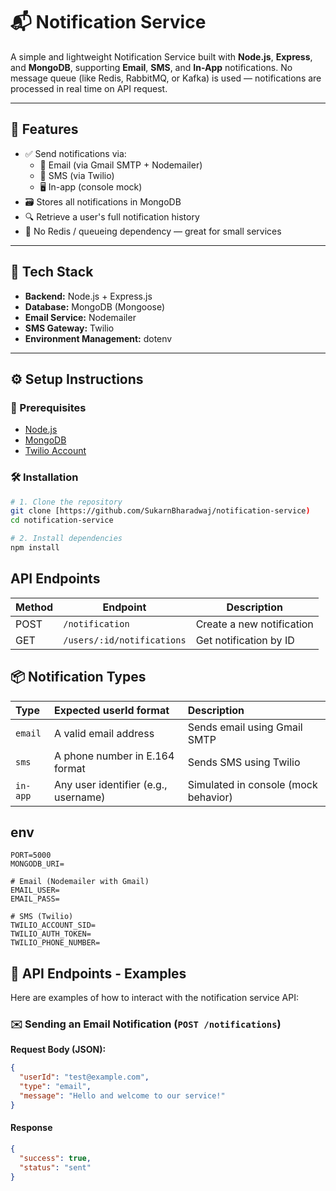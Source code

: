 # 📬 Notification Service

A simple and lightweight Notification Service built with **Node.js**, **Express**, and **MongoDB**, supporting **Email**, **SMS**, and **In-App** notifications.
No message queue (like Redis, RabbitMQ, or Kafka) is used — notifications are processed in real time on API request.

---

## 🧩 Features

- ✅ Send notifications via:
  - 📧 Email (via Gmail SMTP + Nodemailer)
  - 📱 SMS (via Twilio)
  - 🖥️ In-app (console mock)
- 🗃️ Stores all notifications in MongoDB
- 🔍 Retrieve a user's full notification history
- 🚫 No Redis / queueing dependency — great for small services

---

## 🚀 Tech Stack

- **Backend:** Node.js + Express.js
- **Database:** MongoDB (Mongoose)
- **Email Service:** Nodemailer
- **SMS Gateway:** Twilio
- **Environment Management:** dotenv

---

## ⚙️ Setup Instructions

### 🧱 Prerequisites

- [Node.js](https://nodejs.org/)
- [MongoDB](https://www.mongodb.com/try/download/community)
- [Twilio Account](https://www.twilio.com/try-twilio)

### 🛠️ Installation

```bash
# 1. Clone the repository
git clone [https://github.com/SukarnBharadwaj/notification-service)
cd notification-service

# 2. Install dependencies
npm install
```

## API Endpoints

| Method | Endpoint                   | Description               |
| ------ | -------------------------- | ------------------------- |
| POST   | `/notification`            | Create a new notification |
| GET    | `/users/:id/notifications` | Get notification by ID    |

## 📦 Notification Types

| Type     | Expected userId format               | Description                          |
| :------- | :----------------------------------- | :----------------------------------- |
| `email`  | A valid email address                | Sends email using Gmail SMTP         |
| `sms`    | A phone number in E.164 format       | Sends SMS using Twilio               |
| `in-app` | Any user identifier (e.g., username) | Simulated in console (mock behavior) |

## env

```env
PORT=5000
MONGODB_URI=

# Email (Nodemailer with Gmail)
EMAIL_USER=
EMAIL_PASS=

# SMS (Twilio)
TWILIO_ACCOUNT_SID=
TWILIO_AUTH_TOKEN=
TWILIO_PHONE_NUMBER=
```

## 🧪 API Endpoints - Examples

Here are examples of how to interact with the notification service API:

### ✉️ Sending an Email Notification (`POST /notifications`)

**Request Body (JSON):**

```json
{
  "userId": "test@example.com",
  "type": "email",
  "message": "Hello and welcome to our service!"
}
```
#### Response

```json
{
  "success": true,
  "status": "sent"
}
````
